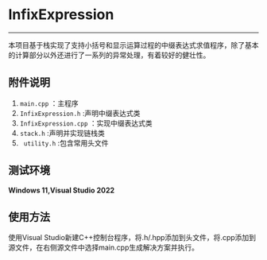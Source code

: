 # InfixExpression 

---

本项目基于栈实现了支持小括号和显示运算过程的中缀表达式求值程序，除了基本的计算部分以外还进行了一系列的异常处理，有着较好的健壮性。



## 附件说明

1. `main.cpp` ：主程序
2. `InfixExpression.h`  :声明中缀表达式类
3. `InfixExpression.cpp` ：实现中缀表达式类
4. `stack.h`  :声明并实现链栈类
5. ` utility.h`  :包含常用头文件



## 测试环境

**Windows 11,Visual Studio 2022**



## 使用方法

使用Visual Studio新建C++控制台程序，将.h/.hpp添加到头文件，将.cpp添加到源文件，在右侧源文件中选择main.cpp生成解决方案并执行。


